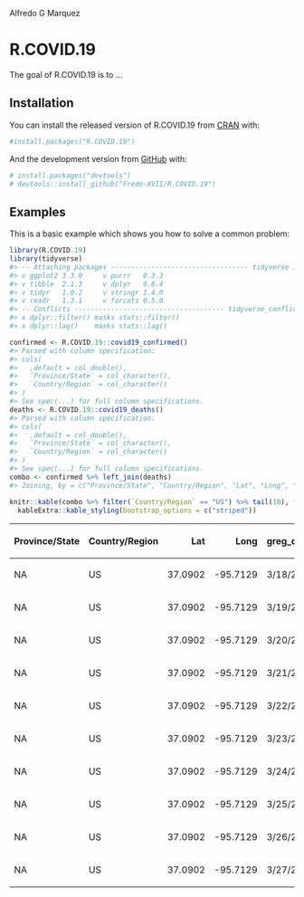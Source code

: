 Alfredo G Marquez

<!-- README.md is generated from README.Rmd. Please edit that file -->

# R.COVID.19

<!-- badges: start -->

<!-- badges: end -->

The goal of R.COVID.19 is to …

## Installation

You can install the released version of R.COVID.19 from
[CRAN](https://CRAN.R-project.org) with:

``` r
#install.packages("R.COVID.19")
```

And the development version from [GitHub](https://github.com/) with:

``` r
# install.packages("devtools")
# devtools::install_github("Fredo-XVII/R.COVID.19")
```

## Examples

This is a basic example which shows you how to solve a common problem:

``` r
library(R.COVID.19)
library(tidyverse)
#> -- Attaching packages ---------------------------------- tidyverse 1.3.0 --
#> v ggplot2 3.3.0     v purrr   0.3.3
#> v tibble  2.1.3     v dplyr   0.8.4
#> v tidyr   1.0.2     v stringr 1.4.0
#> v readr   1.3.1     v forcats 0.5.0
#> -- Conflicts ------------------------------------- tidyverse_conflicts() --
#> x dplyr::filter() masks stats::filter()
#> x dplyr::lag()    masks stats::lag()

confirmed <- R.COVID.19::covid19_confirmed()
#> Parsed with column specification:
#> cols(
#>   .default = col_double(),
#>   `Province/State` = col_character(),
#>   `Country/Region` = col_character()
#> )
#> See spec(...) for full column specifications.
deaths <- R.COVID.19::covid19_deaths()
#> Parsed with column specification:
#> cols(
#>   .default = col_double(),
#>   `Province/State` = col_character(),
#>   `Country/Region` = col_character()
#> )
#> See spec(...) for full column specifications.
combo <- confirmed %>% left_join(deaths)
#> Joining, by = c("Province/State", "Country/Region", "Lat", "Long", "greg_d")

knitr::kable(combo %>% filter(`Country/Region` == "US") %>% tail(10), format = "html") %>% 
  kableExtra::kable_styling(bootstrap_options = c("striped"))
```

<table class="table table-striped" style="margin-left: auto; margin-right: auto;">

<thead>

<tr>

<th style="text-align:left;">

Province/State

</th>

<th style="text-align:left;">

Country/Region

</th>

<th style="text-align:right;">

Lat

</th>

<th style="text-align:right;">

Long

</th>

<th style="text-align:left;">

greg\_d

</th>

<th style="text-align:right;">

confirmed\_cases

</th>

<th style="text-align:right;">

deaths\_cases

</th>

</tr>

</thead>

<tbody>

<tr>

<td style="text-align:left;">

NA

</td>

<td style="text-align:left;">

US

</td>

<td style="text-align:right;">

37.0902

</td>

<td style="text-align:right;">

\-95.7129

</td>

<td style="text-align:left;">

3/18/20

</td>

<td style="text-align:right;">

7783

</td>

<td style="text-align:right;">

118

</td>

</tr>

<tr>

<td style="text-align:left;">

NA

</td>

<td style="text-align:left;">

US

</td>

<td style="text-align:right;">

37.0902

</td>

<td style="text-align:right;">

\-95.7129

</td>

<td style="text-align:left;">

3/19/20

</td>

<td style="text-align:right;">

13677

</td>

<td style="text-align:right;">

200

</td>

</tr>

<tr>

<td style="text-align:left;">

NA

</td>

<td style="text-align:left;">

US

</td>

<td style="text-align:right;">

37.0902

</td>

<td style="text-align:right;">

\-95.7129

</td>

<td style="text-align:left;">

3/20/20

</td>

<td style="text-align:right;">

19100

</td>

<td style="text-align:right;">

244

</td>

</tr>

<tr>

<td style="text-align:left;">

NA

</td>

<td style="text-align:left;">

US

</td>

<td style="text-align:right;">

37.0902

</td>

<td style="text-align:right;">

\-95.7129

</td>

<td style="text-align:left;">

3/21/20

</td>

<td style="text-align:right;">

25489

</td>

<td style="text-align:right;">

307

</td>

</tr>

<tr>

<td style="text-align:left;">

NA

</td>

<td style="text-align:left;">

US

</td>

<td style="text-align:right;">

37.0902

</td>

<td style="text-align:right;">

\-95.7129

</td>

<td style="text-align:left;">

3/22/20

</td>

<td style="text-align:right;">

33276

</td>

<td style="text-align:right;">

417

</td>

</tr>

<tr>

<td style="text-align:left;">

NA

</td>

<td style="text-align:left;">

US

</td>

<td style="text-align:right;">

37.0902

</td>

<td style="text-align:right;">

\-95.7129

</td>

<td style="text-align:left;">

3/23/20

</td>

<td style="text-align:right;">

43847

</td>

<td style="text-align:right;">

557

</td>

</tr>

<tr>

<td style="text-align:left;">

NA

</td>

<td style="text-align:left;">

US

</td>

<td style="text-align:right;">

37.0902

</td>

<td style="text-align:right;">

\-95.7129

</td>

<td style="text-align:left;">

3/24/20

</td>

<td style="text-align:right;">

53740

</td>

<td style="text-align:right;">

706

</td>

</tr>

<tr>

<td style="text-align:left;">

NA

</td>

<td style="text-align:left;">

US

</td>

<td style="text-align:right;">

37.0902

</td>

<td style="text-align:right;">

\-95.7129

</td>

<td style="text-align:left;">

3/25/20

</td>

<td style="text-align:right;">

65778

</td>

<td style="text-align:right;">

942

</td>

</tr>

<tr>

<td style="text-align:left;">

NA

</td>

<td style="text-align:left;">

US

</td>

<td style="text-align:right;">

37.0902

</td>

<td style="text-align:right;">

\-95.7129

</td>

<td style="text-align:left;">

3/26/20

</td>

<td style="text-align:right;">

83836

</td>

<td style="text-align:right;">

1209

</td>

</tr>

<tr>

<td style="text-align:left;">

NA

</td>

<td style="text-align:left;">

US

</td>

<td style="text-align:right;">

37.0902

</td>

<td style="text-align:right;">

\-95.7129

</td>

<td style="text-align:left;">

3/27/20

</td>

<td style="text-align:right;">

101657

</td>

<td style="text-align:right;">

1581

</td>

</tr>

</tbody>

</table>
